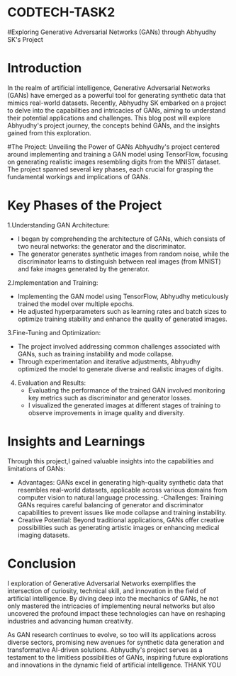 # CODTECH-TASK2
#Exploring Generative Adversarial Networks (GANs) through Abhyudhy SK's Project

# Introduction
In the realm of artificial intelligence, Generative Adversarial Networks (GANs) have emerged as a powerful tool for generating synthetic data that mimics real-world datasets. Recently, Abhyudhy SK embarked on a project to delve into the capabilities and intricacies of GANs, aiming to understand their potential applications and challenges. This blog post will explore Abhyudhy's project journey, the concepts behind GANs, and the insights gained from this exploration.

#The Project: Unveiling the Power of GANs
Abhyudhy's project centered around implementing and training a GAN model using TensorFlow, focusing on generating realistic images resembling digits from the MNIST dataset. The project spanned several key phases, each crucial for grasping the fundamental workings and implications of GANs.

# Key Phases of the Project
1.Understanding GAN Architecture:
   - I began by comprehending the architecture of GANs, which consists of two neural networks: the generator and the discriminator.
   - The generator generates synthetic images from random noise, while the discriminator learns to distinguish between real images (from MNIST) and fake images generated by the generator.

2.Implementation and Training:
   - Implementing the GAN model using TensorFlow, Abhyudhy meticulously trained the model over multiple epochs.
   - He adjusted hyperparameters such as learning rates and batch sizes to optimize training stability and enhance the quality of generated images.

3.Fine-Tuning and Optimization:
   - The project involved addressing common challenges associated with GANs, such as training instability and mode collapse.
   - Through experimentation and iterative adjustments, Abhyudhy optimized the model to generate diverse and realistic images of digits.

4. Evaluation and Results:
   - Evaluating the performance of the trained GAN involved monitoring key metrics such as discriminator and generator losses.
   - I visualized the generated images at different stages of training to observe improvements in image quality and diversity.

# Insights and Learnings
Through this project,I gained valuable insights into the capabilities and limitations of GANs:
- Advantages: GANs excel in generating high-quality synthetic data that resembles real-world datasets, applicable across various domains from computer vision to natural language processing.
-Challenges: Training GANs requires careful balancing of generator and discriminator capabilities to prevent issues like mode collapse and training instability.
- Creative Potential: Beyond traditional applications, GANs offer creative possibilities such as generating artistic images or enhancing medical imaging datasets.
  
# Conclusion

I exploration of Generative Adversarial Networks exemplifies the intersection of curiosity, technical skill, and innovation in the field of artificial intelligence. By diving deep into the mechanics of GANs, he not only mastered the intricacies of implementing neural networks but also uncovered the profound impact these technologies can have on reshaping industries and advancing human creativity.

As GAN research continues to evolve, so too will its applications across diverse sectors, promising new avenues for synthetic data generation and transformative AI-driven solutions. Abhyudhy's project serves as a testament to the limitless possibilities of GANs, inspiring future explorations and innovations in the dynamic field of artificial intelligence.
THANK YOU
